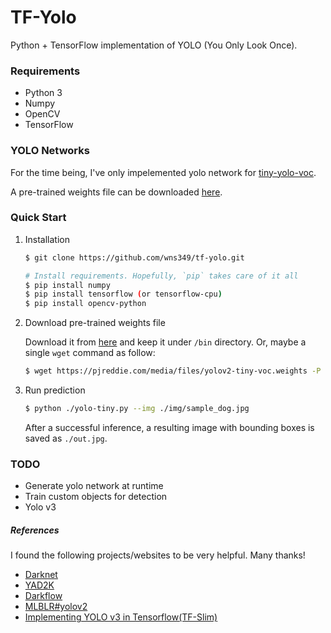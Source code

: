 # TF-Yolo
Python + TensorFlow implementation of YOLO (You Only Look Once).

### Requirements
- Python 3
- Numpy
- OpenCV
- TensorFlow

### YOLO Networks

For the time being, I've only impelemented yolo network for [tiny-yolo-voc](https://github.com/pjreddie/darknet/blob/master/cfg/yolov2-tiny-voc.cfg).

A pre-trained weights file can be downloaded [here](https://pjreddie.com/media/files/yolov2-tiny-voc.weights).

### Quick Start

1. Installation

    ```bash
    $ git clone https://github.com/wns349/tf-yolo.git

    # Install requirements. Hopefully, `pip` takes care of it all
    $ pip install numpy
    $ pip install tensorflow (or tensorflow-cpu)
    $ pip install opencv-python
    ```


2. Download pre-trained weights file

    Download it from [here](https://pjreddie.com/media/files/yolov2-tiny-voc.weights) and keep it under `/bin` directory.
    Or, maybe a single `wget` command as follow:
    ```bash
    $ wget https://pjreddie.com/media/files/yolov2-tiny-voc.weights -P ./bin/
    ```

3. Run prediction

    ```bash
    $ python ./yolo-tiny.py --img ./img/sample_dog.jpg
    ```

    After a successful inference, a resulting image with bounding boxes is saved as `./out.jpg`.


### TODO
- Generate yolo network at runtime
- Train custom objects for detection
- Yolo v3

##### References
I found the following projects/websites to be very helpful. Many thanks!
- [Darknet](https://github.com/pjreddie/darknet/)
- [YAD2K](https://github.com/allanzelener/YAD2K)
- [Darkflow](https://github.com/thtrieu/darkflow/)
- [MLBLR#yolov2](https://mlblr.com/includes/mlai/index.html#yolov2)
- [Implementing YOLO v3 in Tensorflow(TF-Slim)](https://github.com/mystic123/tensorflow-yolo-v3)